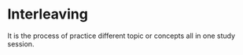# Interleaving 
It is the process of practice different topic or concepts all in one study session. 